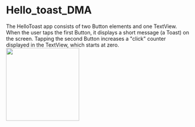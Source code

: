 # Hello_toast_DMA
The HelloToast app consists of two Button elements and one TextView. When the user taps the first Button, it displays a short message (a Toast) on the screen. Tapping the second Button increases a "click" counter displayed in the TextView, which starts at zero.
<img src="https://i.imgur.com/WPysaeC.gif" width=200 align=left>
